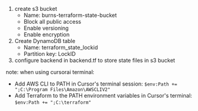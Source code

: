 1. create s3 bucket
    - Name: burns-terraform-state-bucket
    - Block all public access
    - Enable versioning
    - Enable encryption
3. Create DynamoDB table
    - Name: terraform_state_lockid
    - Partition key: LockID
2. configure backend in backend.tf to store state files in s3 bucket

note: when using cursorai terminal:
- Add AWS CLI to PATH in Cursor's terminal session:
```$env:Path += ";C:\Program Files\Amazon\AWSCLIV2"```
- Add Terraform to the PATH environment variables in Cursor's terminal:
```$env:Path += ";C:\terraform"```